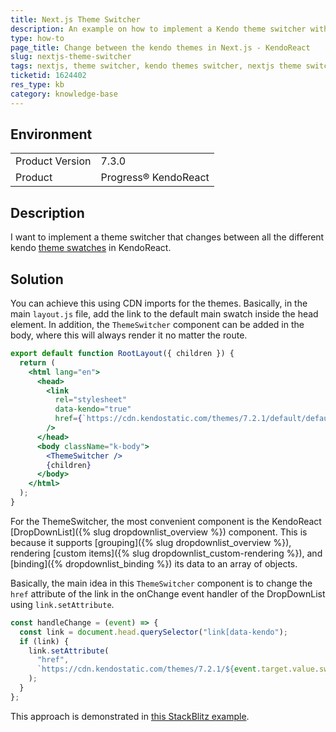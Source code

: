 ```yaml
---
title: Next.js Theme Switcher
description: An example on how to implement a Kendo theme switcher with Next.js.
type: how-to
page_title: Change between the kendo themes in Next.js - KendoReact
slug: nextjs-theme-switcher
tags: nextjs, theme switcher, kendo themes switcher, nextjs theme switcher
ticketid: 1624402
res_type: kb
category: knowledge-base
---
```


## Environment

<table>
    <tbody>
	    <tr> 
	    	<td>Product Version</td>
	    	<td>7.3.0</td>
	    </tr>
	    <tr>
	    	<td>Product</td>
	    	<td>Progress® KendoReact</td>
	    </tr>
    </tbody>
</table>

## Description

I want to implement a theme switcher that changes between all the different kendo [theme swatches](https://www.telerik.com/design-system/docs/themes/customization/swatches/) in KendoReact.

## Solution

You can achieve this using CDN imports for the themes. Basically, in the main `layout.js` file, add the link to the default main swatch inside the head element. In addition, the `ThemeSwitcher` component can be added in the body, where this will always render it no matter the route.

```jsx
export default function RootLayout({ children }) {
  return (
    <html lang="en">
      <head>
        <link
          rel="stylesheet"
          data-kendo="true"
          href={`https://cdn.kendostatic.com/themes/7.2.1/default/default-main.css`}
        />
      </head>
      <body className="k-body">
        <ThemeSwitcher />
        {children}
      </body>
    </html>
  );
}
```

For the ThemeSwitcher, the most convenient component is the KendoReact [DropDownList]({% slug dropdownlist_overview %}) component. This is because it supports [grouping]({% slug dropdownlist_overview %}), rendering [custom items]({% slug dropdownlist_custom-rendering %}), and [binding]({% dropdownlist_binding %}) its data to an array of objects.

Basically, the main idea in this `ThemeSwitcher` component is to change the `href` attribute of the link in the onChange event handler of the DropDownList using `link.setAttribute`.

```jsx
const handleChange = (event) => {
  const link = document.head.querySelector("link[data-kendo");
  if (link) {
    link.setAttribute(
      "href",
      `https://cdn.kendostatic.com/themes/7.2.1/${event.target.value.swatch}.css`
    );
  }
};
```

This approach is demonstrated in [this StackBlitz example](https://stackblitz.com/edit/stackblitz-starters-ajmsqv?description=The%20React%20framework%20for%20production&file=app%2Fcomponents%2FThemeSwitcher.jsx&title=Next.js%20Starter).
